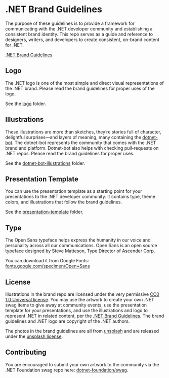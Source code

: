# .NET Brand Guidelines

The purpose of these guidelines is to provide a framework for communicating with the .NET developer community and establishing a consistent brand identity. This repo serves as a guide and reference to designers, writers, and developers to create consistent, on-brand content for .NET. 

[.NET Brand Guidelines](dotnet-brand-guidelines.pdf)

## Logo

The .NET logo is one of the most simple and direct visual   representations of the .NET brand. Please read the brand guidelines for proper uses of the logo. 

See the [logo](/logo) folder.

## Illustrations
These illustrations are more than sketches, they’re stories full of character, delightful surprises—and layers of meaning, many containing the [dotnet-bot](https://github.com/dotnet-bot). The dotnet-bot represents the community that comes with the .NET brand and platform. Dotnet-bot also helps with checking pull-requests on .NET repos. Please read the brand guidelines for proper uses. 

See the [dotnet-bot-illustrations](/dotnet-bot-illustrations) folder.

## Presentation Template
You can use the presentation template as a starting point for your presentations to the .NET developer community. It contains type, theme colors, and illustrations that follow the brand guidelines. 

See the [presentation-template](/presentation-template) folder.

## Type

The Open Sans typeface helps express the humanity in our voice and personality across all our communications. Open Sans is an open source typeface designed by Steve Matteson, Type Director of Ascender Corp.

You can download it from Google Fonts: [fonts.google.com/specimen/Open+Sans](https://fonts.google.com/specimen/Open+Sans) 

## License

Illustrations in the brand repo are licensed under the very permissive [CC0 1.0 Universal license](https://github.com/dotnet/brand/blob/master/LICENSE). You may use the artwork to create your own .NET swag items to give away at community events, use the presentation template for your presentations, and use the illustrations and logo to represent .NET in related content, per the [.NET Brand Guidelines](dotnet-brand-guidelines.pdf). The brand guidelines and .NET logo are copyright of the .NET authors. 

The photos in the brand guidelines are all from [unsplash](https://unsplash.com) and are released under the [unsplash license](https://unsplash.com/license).

## Contributing
You are encouraged to submit your own artwork to the community via the .NET Foundation swag repo here: [dotnet-foundation/swag](https://github.com/dotnet-foundation/swag).